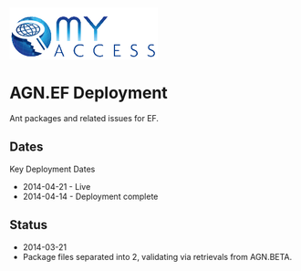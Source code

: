 ![ScreenShot](/screenshots/EF-logo.gif)

# AGN.EF Deployment

Ant packages and related issues for EF.


## Dates

Key Deployment Dates

* 2014-04-21 - Live
* 2014-04-14 - Deployment complete

## Status

* 2014-03-21
* Package files separated into 2, validating via retrievals from AGN.BETA.